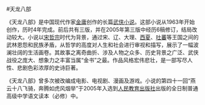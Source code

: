#天龙八部

《天龙八部》是中国现代作家[金庸](https://baike.baidu.com/item/金庸)创作的长篇[武侠小说](https://baike.baidu.com/item/武侠小说/129108)。这部小说从1963年开始创作，历时4年完成。前后共有三版，并在2005年第三版中经历6稿修订，结局改动较大。小说以[宋哲宗](https://baike.baidu.com/item/宋哲宗)时代为背景，通过宋、辽、大理、[西夏](https://baike.baidu.com/item/西夏)、[吐蕃](https://baike.baidu.com/item/吐蕃)等王国之间的武林恩怨和民族矛盾，从哲学的高度对人生和社会进行审视和描写，展示了一幅波澜壮阔的生活画卷。其故事之离奇曲折、涉及人物之众多、历史背景之广泛、武侠战役之庞大、想象力之丰富当属“金书”之最。作品风格宏伟悲壮，是一部写尽人性、悲剧色彩浓厚的史诗巨著。

《天龙八部》曾多次被改编成电影、电视剧、漫画及游戏。小说的第四十一回“燕云十八飞骑，奔腾如虎风烟举”于2005年入选到[人民教育出版社](https://baike.baidu.com/item/人民教育出版社)出版的全日制普通高级中学语文读本（必修）中。

